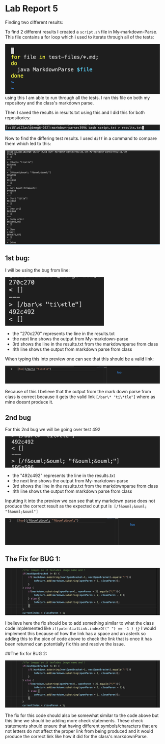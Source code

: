 # Lab Report 5

Finding two different results:

To find 2 different results I created a ```script.sh``` file in My-markdown-Parse.
This file contains a for loop which i used to iterate through all of the tests: 


![Image](script.png)
using this I am able to run through all the tests.
I ran this file on both my repository and the class's markdown parse. 

Then I saved the results in results.txt using this and I did this for both repositories:


![Image](test.png)


Now to find the differing test results. I used ```diff``` in a command to compare them which led to this:


 ![Image](diff.png)

## 1st bug:


I will be using the bug from line:


![Image](bug1.png)

- the "270c270" represents the line in the results.txt
- the next line shows the output from My-markdown-parse
- 3rd shows the line in the results.txt from the markdownparse from class
- 4th line shows the output from markdown parse from class

When typing this into preview one can see that this should be a valid link:


![Image](preview.png)


Because of this I believe that the output from the mark down parse from class is correct because it gets the valid link ```[/bar\* "ti\*tle"]``` where as mine doesnt produce it.

## 2nd bug


For this 2nd bug we will be going over test 492


![Image](res2.png)

- the "492c492" represents the line in the results.txt
- the next line shows the output from My-markdown-parse
- 3rd shows the line in the results.txt from the markdownparse from class
- 4th line shows the output from markdown parse from class

Inputting it into the preview we can see that my markdown parse does not produce the correct result as the expected out put is``` [/f&ouml;&ouml; "f&ouml;&ouml"]```

![Image](2.png)


## The Fix for BUG 1:


![Image](b.png)


I believe here the fix should be to add something similar to what the class code implemented like ```if(potentialLink.indexOf(" ") == -1 ) {}```  I would implement this because of how the link has a space and an asterik so adding this to the pice of code above to check the link that is once it has been returned can potentially fix this and resolve the issue.


##The fix for BUG 2:

![Image](b.png)

The fix for this code should also be somewhat similar to the code above but this time we should be adding more check statements. These check statements should ensure that having different symbols/characters that are not letters do not affect the proper link from being produced and it would produce the correct link like how it did for the class's markdownParse.
